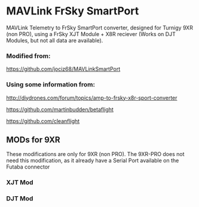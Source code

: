 # MAVLink FrSky SmartPort

MAVLink Telemetry to FrSky SmartPort converter, designed for Turnigy 9XR (non PRO), using a FrSky XJT Module + X8R reciever (Works on DJT Modules, but not all data are available).

### Modified from:

https://github.com/jociz68/MAVLinkSmartPort


### Using some information from:

http://diydrones.com/forum/topics/amp-to-frsky-x8r-sport-converter

https://github.com/martinbudden/betaflight

https://github.com/cleanflight


## MODs for 9XR

These modifications are only for 9XR (non PRO). The 9XR-PRO does not need this modification, as it already have a Serial Port available on the Futaba connector

### XJT Mod

### DJT Mod
